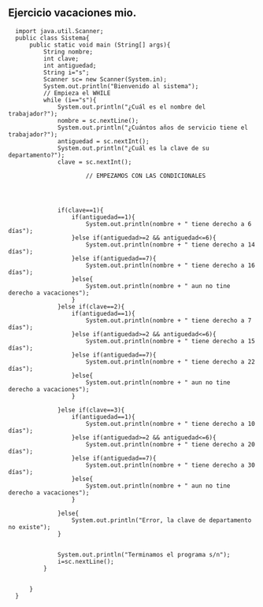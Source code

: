 ## Ejercicio vacaciones mio. 

      import java.util.Scanner;
      public class Sistema{
          public static void main (String[] args){
              String nombre;
              int clave;
              int antiguedad;
              String i="s";
              Scanner sc= new Scanner(System.in);
              System.out.println("Bienvenido al sistema");
              // Empieza el WHILE
              while (i=="s"){
                  System.out.println("¿Cuál es el nombre del trabajador?");
                  nombre = sc.nextLine();
                  System.out.println("¿Cuántos años de servicio tiene el trabajador?");
                  antiguedad = sc.nextInt();
                  System.out.println("¿Cuál es la clave de su departamento?");
                  clave = sc.nextInt();

                          // EMPEZAMOS CON LAS CONDICIONALES




                  if(clave==1){
                      if(antiguedad==1){
                          System.out.println(nombre + " tiene derecho a 6 días");
                      }else if(antiguedad>=2 && antiguedad<=6){
                          System.out.println(nombre + " tiene derecho a 14 días");
                      }else if(antiguedad==7){
                          System.out.println(nombre + " tiene derecho a 16 días");
                      }else{
                          System.out.println(nombre + " aun no tine derecho a vacaciones");
                      }
                  }else if(clave==2){
                      if(antiguedad==1){
                          System.out.println(nombre + " tiene derecho a 7 días");
                      }else if(antiguedad>=2 && antiguedad<=6){
                          System.out.println(nombre + " tiene derecho a 15 días");
                      }else if(antiguedad==7){
                          System.out.println(nombre + " tiene derecho a 22 días");
                      }else{
                          System.out.println(nombre + " aun no tine derecho a vacaciones");
                      }

                  }else if(clave==3){
                      if(antiguedad==1){
                          System.out.println(nombre + " tiene derecho a 10 días");
                      }else if(antiguedad>=2 && antiguedad<=6){
                          System.out.println(nombre + " tiene derecho a 20 días");
                      }else if(antiguedad==7){
                          System.out.println(nombre + " tiene derecho a 30 días");
                      }else{
                          System.out.println(nombre + " aun no tine derecho a vacaciones");
                      }

                  }else{
                      System.out.println("Error, la clave de departamento no existe");
                  }


                  System.out.println("Terminamos el programa s/n");
                  i=sc.nextLine();      
              }


          }
      }
